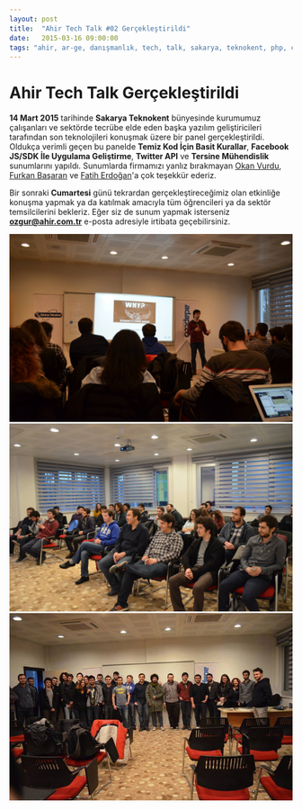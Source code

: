 ```yaml
---
layout: post
title:  "Ahir Tech Talk #02 Gerçekleştirildi"
date:   2015-03-16 09:00:00
tags: "ahir, ar-ge, danışmanlık, tech, talk, sakarya, teknokent, php, codes, facebook api, twitter api, tersine mühendislik"
---
```


# Ahir Tech Talk Gerçekleştirildi

**14 Mart 2015** tarihinde **Sakarya Teknokent** bünyesinde kurumumuz çalışanları ve sektörde tecrübe elde eden başka yazılım geliştiricileri tarafından son teknolojileri konuşmak üzere bir panel gerçekleştirildi. Oldukça verimli geçen bu panelde **Temiz Kod İçin Basit Kurallar**, **Facebook JS/SDK İle Uygulama Geliştirme**, **Twitter API** ve **Tersine Mühendislik** sunumlarını yapıldı. Sunumlarda firmamızı yanlız bırakmayan [Okan Vurdu](http://blog.okanvurdu.com), [Furkan Başaran](http://www.furkanbasaran.com) ve [Fatih Erdoğan](http://ferdogan.net)'a çok teşekkür ederiz. 

Bir sonraki **Cumartesi** günü tekrardan gerçekleştireceğimiz olan etkinliğe konuşma yapmak ya da katılmak amacıyla tüm öğrencileri ya da sektör temsilcilerini bekleriz. Eğer siz de sunum yapmak isterseniz **ozgur@ahir.com.tr** e-posta adresiyle irtibata geçebilirsiniz.

![Şirket Çalışanımızın Sunumu](/assets/article_images/talk_02/03.jpg)
![Panel Katılımcıları](/assets/article_images/talk_02/02.jpg)
![Panel Sonrası Toplu Fotoğraf](/assets/article_images/talk_02/01.jpg)



